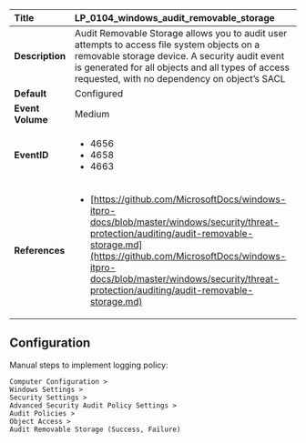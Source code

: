 | Title            | LP_0104_windows_audit_removable_storage                                                                     |
|:-----------------|:--------------------------------------------------------------------------------|
| **Description**  | Audit Removable Storage allows you to audit user attempts to access file  system objects on a removable storage device. A security audit event is  generated for all objects and all types of access requested, with no  dependency on object’s SACL                                                               |
| **Default**      | Configured                                                                   |
| **Event Volume** | Medium                                                                    |
| **EventID**      | <ul><li>4656</li><li>4658</li><li>4663</li></ul>         |
| **References**   | <ul><li>[https://github.com/MicrosoftDocs/windows-itpro-docs/blob/master/windows/security/threat-protection/auditing/audit-removable-storage.md](https://github.com/MicrosoftDocs/windows-itpro-docs/blob/master/windows/security/threat-protection/auditing/audit-removable-storage.md)</li></ul> |



## Configuration

Manual steps to implement logging policy:

```
Computer Configuration >
Windows Settings >
Security Settings >
Advanced Security Audit Policy Settings >
Audit Policies >
Object Access >
Audit Removable Storage (Success, Failure)
```


